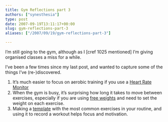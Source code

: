 ```yaml
---
title: Gym Reflections part 3
authors: ["synesthesia"]
type: post
date: 2007-09-19T13:11:17+00:00
slug: gym-reflections-part-3 
aliases: ["/2007/09/19/gym-reflections-part-3"]

---
```

I’m still going to the gym, although as I [][1][cref 1025 mentioned] I’m giving organised classes a miss for a while.

I’ve been a few times since my last post, and wanted to capture some of the things I’ve (re-)discovered.

<ol class="decimal">
  <li>
    It’s much easier to focus on aerobic training if you use a <a href="https://www.argos.co.uk/static/Product/partNumber/3028223.htm">Heart Rate Monitor</a>
  </li>
  <li>
    When the gym is busy, it’s surprising how long it takes to move between exercises, especially if you are using <a href="https://en.wikipedia.org/wiki/Weights">free weights</a> and need to set the weight on each exercise.
  </li>
  <li>
    Making a <a href="https://www.synesthesia.co.uk/wikka/ExerciseLog">template</a> with the most common exercises in your routine, and using it to record a workout helps focus and motivation.
  </li>
</ol>

 [1]: https://www.synesthesia.co.uk/blog/archives/2007/09/11/trying-a-gym-class-bodypump/